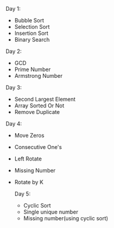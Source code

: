 Day 1:
* Bubble Sort
* Selection Sort
* Insertion Sort
* Binary Search

Day 2:
* GCD
* Prime Number
* Armstrong Number

Day 3:
* Second Largest Element
* Array Sorted Or Not
* Remove Duplicate

Day 4:
* Move Zeros
* Consecutive One's
* Left Rotate
* Missing Number
* Rotate by K

  Day 5:
  * Cyclic Sort
  * Single unique number
  * Missing number(using cyclic sort)
  

